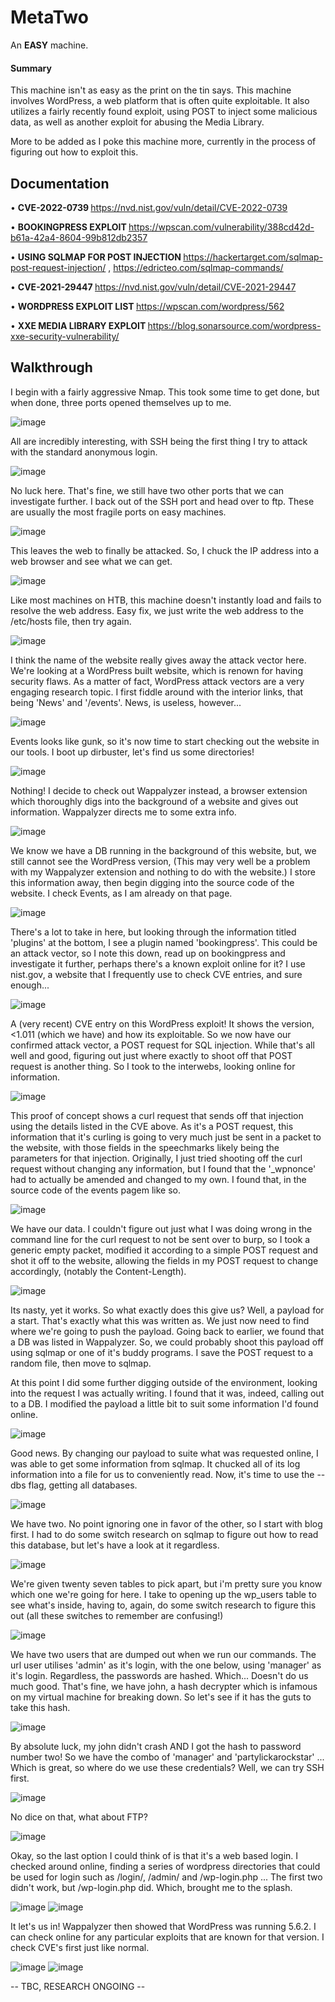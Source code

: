 <h1> MetaTwo </h1>

An <b>EASY</b> machine.

<h4>Summary</h4>

This machine isn't as easy as the print on the tin says. This machine involves WordPress, a web platform that is often quite exploitable. It also utilizes a fairly recently found exploit, using POST to inject some malicious data, as well as another exploit for abusing the Media Library.


More to be added as I poke this machine more, currently in the process of figuring out how to exploit this.


<h2> Documentation </h2>

• <b> CVE-2022-0739 </b> https://nvd.nist.gov/vuln/detail/CVE-2022-0739

• <b> BOOKINGPRESS EXPLOIT </b> https://wpscan.com/vulnerability/388cd42d-b61a-42a4-8604-99b812db2357

• <b> USING SQLMAP FOR POST INJECTION </b> https://hackertarget.com/sqlmap-post-request-injection/ , https://edricteo.com/sqlmap-commands/

• <b> CVE-2021-29447 </b> https://nvd.nist.gov/vuln/detail/CVE-2021-29447

• <b> WORDPRESS EXPLOIT LIST </b> https://wpscan.com/wordpress/562

• <b> XXE MEDIA LIBRARY EXPLOIT </b> https://blog.sonarsource.com/wordpress-xxe-security-vulnerability/

<h2> Walkthrough </h2>

I begin with a fairly aggressive Nmap. This took some time to get done, but when done, three ports opened themselves up to me.

![image](https://user-images.githubusercontent.com/115663211/199806271-3f6008c5-5725-42b0-a86e-e401cc60c056.png)

All are incredibly interesting, with SSH being the first thing I try to attack with the standard anonymous login.

![image](https://user-images.githubusercontent.com/115663211/199806452-fa01f296-4595-492a-9def-3fac2fc9eea7.png)

No luck here. That's fine, we still have two other ports that we can investigate further. I back out of the SSH port and head over to ftp. These are usually the most fragile ports on easy machines.

![image](https://user-images.githubusercontent.com/115663211/199807614-665ff024-50ca-47bd-a284-b5b579309ebb.png)

This leaves the web to finally be attacked. So, I chuck the IP address into a web browser and see what we can get.

![image](https://user-images.githubusercontent.com/115663211/199807728-018626e7-db53-441a-a79a-5c07a1c1c2ac.png)

Like most machines on HTB, this machine doesn't instantly load and fails to resolve the web address. Easy fix, we just write the web address to the /etc/hosts file, then try again.

![image](https://user-images.githubusercontent.com/115663211/199807969-bf11b2b6-b016-44f3-be33-6143d9f9aa92.png)

I think the name of the website really gives away the attack vector here. We're looking at a WordPress built website, which is renown for having security flaws. As a matter of fact, WordPress attack vectors are a very engaging research topic. I first fiddle around with the interior links, that being 'News' and '/events'. News, is useless, however...

![image](https://user-images.githubusercontent.com/115663211/199808269-1775f896-4f2b-4001-9509-e7cc15273078.png)

Events looks like gunk, so it's now time to start checking out the website in our tools. I boot up dirbuster, let's find us some directories!

![image](https://user-images.githubusercontent.com/115663211/199809538-1307422e-b654-4af8-9359-742cc804ff4b.png)

Nothing! I decide to check out Wappalyzer instead, a browser extension which thoroughly digs into the background of a website and gives out information. Wappalyzer directs me to some extra info.

![image](https://user-images.githubusercontent.com/115663211/199809740-6eae902b-3572-4c43-b196-a99f2ab876bf.png)

We know we have a DB running in the background of this website, but, we still cannot see the WordPress version, (This may very well be a problem with my Wappalyzer extension and nothing to do with the website.) I store this information away, then begin digging into the source code of the website. I check Events, as I am already on that page.

![image](https://user-images.githubusercontent.com/115663211/199810276-ae26b043-dda1-4ed1-abcb-f36dc392acdb.png)

There's a lot to take in here, but looking through the information titled 'plugins' at the bottom, I see a plugin named 'bookingpress'. This could be an attack vector, so I note this down, read up on bookingpress and investigate it further, perhaps there's a known exploit online for it? I use nist.gov, a website that I frequently use to check CVE entries, and sure enough...

![image](https://user-images.githubusercontent.com/115663211/199811025-8493a74b-ab67-4d3e-b4d3-d13b1e43fc8b.png)

A (very recent) CVE entry on this WordPress exploit! It shows the version, <1.011 (which we have) and how its exploitable. So we now have our confirmed attack vector, a POST request for SQL injection. While that's all well and good, figuring out just where exactly to shoot off that POST request is another thing. So I took to the interwebs, looking online for information.

![image](https://user-images.githubusercontent.com/115663211/199812493-7111a99d-837c-422d-a5c4-0ead50b2f6b5.png)

This proof of concept shows a curl request that sends off that injection using the details listed in the CVE above. As it's a POST request, this information that it's curling is going to very much just be sent in a packet to the website, with those fields in the speechmarks likely being the parameters for that injection. Originally, I just tried shooting off the curl request without changing any information, but I found that the '_wpnonce' had to actually be amended and changed to my own. I found that, in the source code of the events pagem like so.

![image](https://user-images.githubusercontent.com/115663211/199824650-bd0eecc2-14fd-41a2-963f-6c2cf7aaef3f.png)

We have our data. I couldn't figure out just what I was doing wrong in the command line for the curl request to not be sent over to burp, so I took a generic empty packet, modified it according to a simple POST request and shot it off to the website, allowing the fields in my POST request to change accordingly, (notably the Content-Length).

![image](https://user-images.githubusercontent.com/115663211/199826935-e90a0e3e-42f6-4984-91c0-bd0fae8c3c53.png)

Its nasty, yet it works. So what exactly does this give us? Well, a payload for a start. That's exactly what this was written as. We just now need to find where we're going to push the payload. Going back to earlier, we found that a DB was listed in Wappalyzer. So, we could probably shoot this payload off using sqlmap or one of it's buddy programs. I save the POST request to a random file, then move to sqlmap.

At this point I did some further digging outside of the environment, looking into the request I was actually writing. I found that it was, indeed, calling out to a DB. I modified the payload a little bit to suit some information I'd found online.

![image](https://user-images.githubusercontent.com/115663211/199828517-8689bea0-3f54-48a4-a610-ba1aeccec87f.png)

Good news. By changing our payload to suite what was requested online, I was able to get some information from sqlmap. It chucked all of its log information into a file for us to conveniently read. Now, it's time to use the --dbs flag, getting all databases.

![image](https://user-images.githubusercontent.com/115663211/199828846-3df6ab64-2030-4f27-af2b-a7a0f1c0e144.png)

We have two. No point ignoring one in favor of the other, so I start with blog first. I had to do some switch research on sqlmap to figure out how to read this database, but let's have a look at it regardless.

![image](https://user-images.githubusercontent.com/115663211/199829725-ee180808-fff9-4db0-a16d-cfcb6940ffa3.png)

We're given twenty seven tables to pick apart, but i'm pretty sure you know which one we're going for here. I take to opening up the wp_users table to see what's inside, having to, again, do some switch research to figure this out (all these switches to remember are confusing!)

![image](https://user-images.githubusercontent.com/115663211/199830101-dac189eb-5d71-4194-a46c-13d2a7639002.png)

We have two users that are dumped out when we run our commands. The url user utilises 'admin' as it's login, with the one below, <blank> using 'manager' as it's login. Regardless, the passwords are hashed. Which... Doesn't do us much good. That's fine, we have john, a hash decrypter which is infamous on my virtual machine for breaking down. So let's see if it has the guts to take this hash.
  
![image](https://user-images.githubusercontent.com/115663211/199831013-3cc7cce7-e76d-4e6a-9610-d3af5bc81996.png)

By absolute luck, my john didn't crash AND I got the hash to password number two! So we have the combo of 'manager' and 'partylickarockstar' ... Which is great, so where do we use these credentials? Well, we can try SSH first.

![image](https://user-images.githubusercontent.com/115663211/199831587-e76d80ef-0455-4d14-a691-447fb118a253.png)

No dice on that, what about FTP?

![image](https://user-images.githubusercontent.com/115663211/199831737-96948f7c-cffb-484a-9ba5-8e4ca3afd1e2.png)

Okay, so the last option I could think of is that it's a web based login. I checked around online, finding a series of wordpress directories that could be used for login such as /login/, /admin/ and /wp-login.php ... The first two didn't work, but /wp-login.php did. Which, brought me to the splash.

![image](https://user-images.githubusercontent.com/115663211/199832071-32c8c66e-c5f0-4d2d-94f3-6def74dd0213.png)
![image](https://user-images.githubusercontent.com/115663211/199832114-514ea20d-0d0b-4600-9e78-78dd1e720c7a.png)

It let's us in! Wappalyzer then showed that WordPress was running 5.6.2. I can check online for any particular exploits that are known for that version. I check CVE's first just like normal.

![image](https://user-images.githubusercontent.com/115663211/199832760-c37c22dc-48a8-4a10-ba81-9aa9c1189dda.png)
![image](https://user-images.githubusercontent.com/115663211/199832898-af85aa43-5aab-44c7-984a-cf5c196f4f8f.png)

-- TBC, RESEARCH ONGOING --
